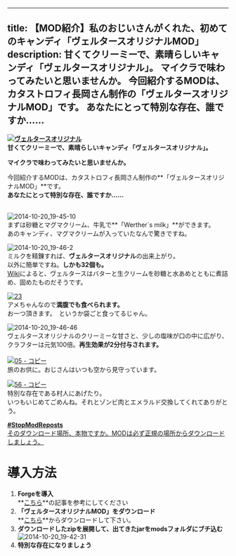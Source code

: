 
---
title: 【MOD紹介】私のおじいさんがくれた、初めてのキャンディ「ヴェルタースオリジナルMOD」
description: 甘くてクリーミーで、素晴らしいキャンディ「ヴェルタースオリジナル」。
 マイクラで味わってみたいと思いませんか。
 今回紹介するMODは、カタストロフィ長岡さん制作の「ヴェルタースオリジナルMOD」です。
 あなたにとって特別な存在、誰ですか……
---

**[![ヴェルタースオリジナル](https://cdn-ak.f.st-hatena.com/images/fotolife/s/sasigume/20210208/20210208153452.png)](#a/7/a7728429.png "ヴェルタースオリジナル")  
甘くてクリーミーで、素晴らしいキャンディ「ヴェルタースオリジナル」。**

**マイクラで味わってみたいと思いませんか。** 

今回紹介するMODは、カタストロフィ長岡さん制作の**「ヴェルタースオリジナルMOD」**です。  
**あなたにとって特別な存在、誰ですか……** 

   
![2014-10-20_19-45-10](https://cdn-ak.f.st-hatena.com/images/fotolife/s/sasigume/20210208/20210208174725.jpg)  
まずは砂糖とマグマクリーム、牛乳で**「Werther\`s milk」**ができます。  
あのキャンディ、マグマクリームが入っていたなんで驚きですね。

![2014-10-20_19-46-2](https://cdn-ak.f.st-hatena.com/images/fotolife/s/sasigume/20210208/20210208153652.jpg)  
ミルクを精錬すれば、**ヴェルタースオリジナル**の出来上がり。  
以外に簡単ですね。**しかも32個も。**  
[Wiki](http://ja.wikipedia.org/wiki/%E3%83%B4%E3%82%A7%E3%83%AB%E3%82%BF%E3%83%BC%E3%82%B9_%E3%82%AA%E3%83%AA%E3%82%B8%E3%83%8A%E3%83%AB)によると、ヴェルタースはバターと生クリームを砂糖と水あめとともに煮詰め、固めたものだそうです。

[![23](https://cdn-ak.f.st-hatena.com/images/fotolife/s/sasigume/20210208/20210208151120.png)](#9/1/914650c3.png "23")  
アメちゃんなので**満腹でも食べられます。**  
お一つ頂きます。　というか袋ごと食ってるじゃん。

![2014-10-20_19-46-46](https://cdn-ak.f.st-hatena.com/images/fotolife/s/sasigume/20210208/20210208153640.jpg)  
ヴェルタースオリジナルのクリーミーな甘さと、少しの塩味が口の中に広がり、  
クラフターは元気100倍。**再生効果が2分付与されます。**  
   
[![05 - コピー](https://cdn-ak.f.st-hatena.com/images/fotolife/s/sasigume/20210208/20210208144249.png)](#7/6/7687215a.png "05 - コピー")  
旅のお供に。おじさんはいつも空から見守っています。

[![56 - コピー](https://cdn-ak.f.st-hatena.com/images/fotolife/s/sasigume/20210208/20210208162954.png)](#d/f/dfddd2d9.png "56 - コピー")  
特別な存在である村人にあげたり。  
いつもいじめてごめんね。それとゾンビ肉とエメラルド交換してくれてありがとう。

[**#StopModReposts**  
そのダウンロード場所、本物ですか。MODは必ず正規の場所からダウンロードしましょう。](https://www.napoan.com/stop-mod-reposts/)

# 導入方法

1.  **Forgeを導入**  
    **[こちら](/new-way-to-install-mod/)**の記事を参考にしてください
2.  **「ヴェルタースオリジナルMOD」をダウンロード**  
    **[こちら](http://forum.minecraftuser.jp/viewtopic.php?f=13&t=1758&start=540#p199539)**からダウンロードして下さい。
3.  **ダウンロードしたzipを展開して、出てきたjarをmodsフォルダにブチ込む** ![2014-10-20_19-42-31](https://cdn-ak.f.st-hatena.com/images/fotolife/s/sasigume/20210208/20210208175849.jpg)
4.  **特別な存在になりましょう**
